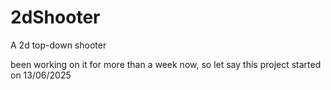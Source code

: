 # 2dShooter
A 2d top-down shooter

been working on it for more than a week now, so let say this project started on 13/06/2025
